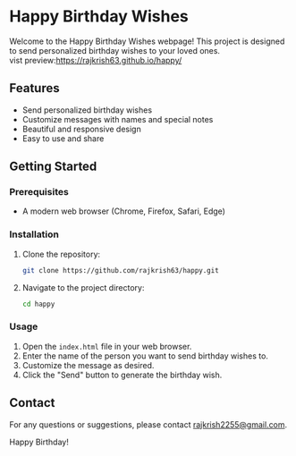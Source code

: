 # Happy Birthday Wishes

Welcome to the Happy Birthday Wishes webpage! This project is designed to send personalized birthday wishes to your loved ones.   
vist preview:https://rajkrish63.github.io/happy/

## Features

- Send personalized birthday wishes
- Customize messages with names and special notes
- Beautiful and responsive design
- Easy to use and share

## Getting Started

### Prerequisites

- A modern web browser (Chrome, Firefox, Safari, Edge)

### Installation

1. Clone the repository:
    ```bash
    git clone https://github.com/rajkrish63/happy.git
    ```
2. Navigate to the project directory:
    ```bash
    cd happy
    ```

### Usage

1. Open the `index.html` file in your web browser.
2. Enter the name of the person you want to send birthday wishes to.
3. Customize the message as desired.
4. Click the "Send" button to generate the birthday wish.




## Contact

For any questions or suggestions, please contact [rajkrish2255@gmail.com](mailto:rajkrish2255@gmail.com).

Happy Birthday!
